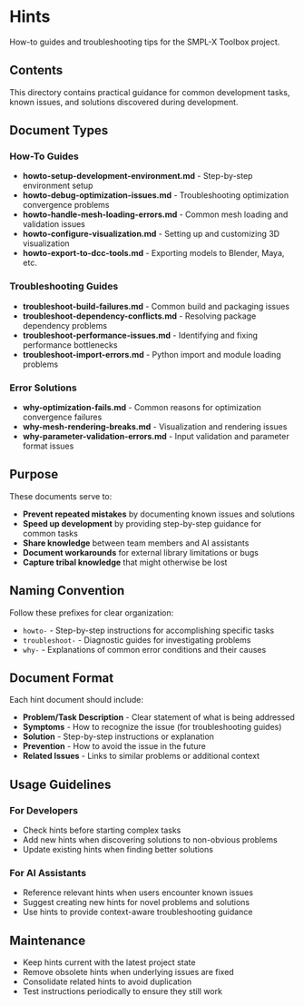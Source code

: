 # Hints

How-to guides and troubleshooting tips for the SMPL-X Toolbox project.

## Contents

This directory contains practical guidance for common development tasks, known issues, and solutions discovered during development.

## Document Types

### How-To Guides
- **howto-setup-development-environment.md** - Step-by-step environment setup
- **howto-debug-optimization-issues.md** - Troubleshooting optimization convergence problems
- **howto-handle-mesh-loading-errors.md** - Common mesh loading and validation issues
- **howto-configure-visualization.md** - Setting up and customizing 3D visualization
- **howto-export-to-dcc-tools.md** - Exporting models to Blender, Maya, etc.

### Troubleshooting Guides
- **troubleshoot-build-failures.md** - Common build and packaging issues
- **troubleshoot-dependency-conflicts.md** - Resolving package dependency problems
- **troubleshoot-performance-issues.md** - Identifying and fixing performance bottlenecks
- **troubleshoot-import-errors.md** - Python import and module loading problems

### Error Solutions
- **why-optimization-fails.md** - Common reasons for optimization convergence failures
- **why-mesh-rendering-breaks.md** - Visualization and rendering issues
- **why-parameter-validation-errors.md** - Input validation and parameter format issues

## Purpose

These documents serve to:
- **Prevent repeated mistakes** by documenting known issues and solutions
- **Speed up development** by providing step-by-step guidance for common tasks
- **Share knowledge** between team members and AI assistants
- **Document workarounds** for external library limitations or bugs
- **Capture tribal knowledge** that might otherwise be lost

## Naming Convention

Follow these prefixes for clear organization:
- `howto-` - Step-by-step instructions for accomplishing specific tasks
- `troubleshoot-` - Diagnostic guides for investigating problems
- `why-` - Explanations of common error conditions and their causes

## Document Format

Each hint document should include:
- **Problem/Task Description** - Clear statement of what is being addressed
- **Symptoms** - How to recognize the issue (for troubleshooting guides)
- **Solution** - Step-by-step instructions or explanation
- **Prevention** - How to avoid the issue in the future
- **Related Issues** - Links to similar problems or additional context

## Usage Guidelines

### For Developers
- Check hints before starting complex tasks
- Add new hints when discovering solutions to non-obvious problems
- Update existing hints when finding better solutions

### For AI Assistants
- Reference relevant hints when users encounter known issues
- Suggest creating new hints for novel problems and solutions
- Use hints to provide context-aware troubleshooting guidance

## Maintenance

- Keep hints current with the latest project state
- Remove obsolete hints when underlying issues are fixed
- Consolidate related hints to avoid duplication
- Test instructions periodically to ensure they still work
